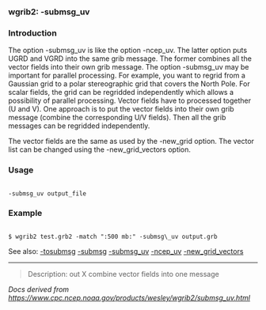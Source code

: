 
### wgrib2: -submsg\_uv



### Introduction



The option -submsg\_uv is like the option
-ncep\_uv. The latter option puts UGRD and VGRD into
the same grib message. The former combines all the vector fields into
their own grib message. 
The option -submsg\_uv may be important for 
parallel processing. For example, you want to regrid from a Gaussian
grid to a polar stereographic grid that covers the North Pole.
For scalar fields, the grid can be regridded independently which
allows a possibility of parallel processing. Vector fields have
to processed together (U and V). One approach is to put the
vector fields into their own grib message (combine the corresponding
U/V fields). Then all the grib messages can be regridded independently.


The vector fields are the same as used by the
-new\_grid option. The vector list can
be changed using the -new\_grid\_vectors option.




### Usage




```

-submsg_uv output_file

```

### Example




```

$ wgrib2 test.grb2 -match ":500 mb:" -submsg\_uv output.grb

```


See also: 
[-tosubmsg](./tosubmsg.html)
[-submsg](./submsg.html)
[-submsg\_uv](./submsg_uv.html)
[-ncep\_uv](./ncep_uv.html)
[-new\_grid\_vectors](./new_grid_vectors.html)










----

>Description: out   X      combine vector fields into one message

_Docs derived from <https://www.cpc.ncep.noaa.gov/products/wesley/wgrib2/submsg_uv.html>_